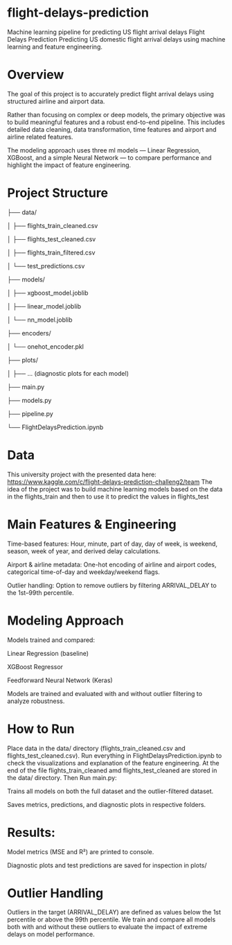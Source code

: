 # flight-delays-prediction
Machine learning pipeline for predicting US flight arrival delays
Flight Delays Prediction
Predicting US domestic flight arrival delays using machine learning and feature engineering.

# Overview
The goal of this project is to accurately predict flight arrival delays using structured airline and airport data.

Rather than focusing on complex or deep models, the primary objective was to build meaningful features and a robust end-to-end pipeline. This includes detailed data cleaning, data transformation, time features and airport and airline related features.

The modeling approach uses three ml models — Linear Regression, XGBoost, and a simple Neural Network — to compare performance and highlight the impact of feature engineering.

# Project Structure

├── data/

│   ├── flights_train_cleaned.csv

│   ├── flights_test_cleaned.csv

│   ├── flights_train_filtered.csv

│   └── test_predictions.csv

├── models/

│   ├── xgboost_model.joblib

│   ├── linear_model.joblib

│   └── nn_model.joblib

├── encoders/

│   └── onehot_encoder.pkl

├── plots/

│   ├── ... (diagnostic plots for each model)

├── main.py

├── models.py

├── pipeline.py

└── FlightDelaysPrediction.ipynb

# Data
This university project with the presented data here: https://www.kaggle.com/c/flight-delays-prediction-challeng2/team
The idea of the project was to build machine learning models based on the data in the flights_train and then to use it to predict the values in flights_test

# Main Features & Engineering
Time-based features: Hour, minute, part of day, day of week, is weekend, season, week of year, and derived delay calculations.

Airport & airline metadata: One-hot encoding of airline and airport codes, categorical time-of-day and weekday/weekend flags.

Outlier handling: Option to remove outliers by filtering ARRIVAL_DELAY to the 1st–99th percentile.

# Modeling Approach
Models trained and compared:

Linear Regression (baseline)

XGBoost Regressor

Feedforward Neural Network (Keras)

Models are trained and evaluated with and without outlier filtering to analyze robustness.

# How to Run
Place data in the data/ directory (flights_train_cleaned.csv and flights_test_cleaned.csv).
Run everything in FlightDelaysPrediction.ipynb to check the visualizations and explanation of the feature engineering.
At the end of the file flights_train_cleaned amd flights_test_cleaned are stored in the data/ directory.
Then Run main.py:

Trains all models on both the full dataset and the outlier-filtered dataset.

Saves metrics, predictions, and diagnostic plots in respective folders.

# Results:

Model metrics (MSE and R²) are printed to console.

Diagnostic plots and test predictions are saved for inspection in plots/

# Outlier Handling
Outliers in the target (ARRIVAL_DELAY) are defined as values below the 1st percentile or above the 99th percentile.
We train and compare all models both with and without these outliers to evaluate the impact of extreme delays on model performance.
